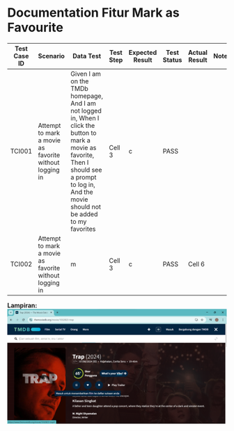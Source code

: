 # Documentation Fitur Mark as Favourite

| Test Case ID | Scenario | Data Test | Test Step | Expected Result | Test Status | Actual Result | Notes |
|---|---|---|---|---|---|---|---|
| TCI001 | Attempt to mark a movie as favorite without logging in | Given I am on the TMDb homepage, And I am not logged in, When I click the button to mark a movie as favorite, Then I should see a prompt to log in, And the movie should not be added to my favorites |  Cell 3 | c | PASS |  |
| TCI002 | Attempt to mark a movie as favorite without logging in |  m |  Cell 3 | c | PASS | Cell 6 |


**Lampiran:**
![alt Test Case TC020](https://github.com/ririfka08/technical-test-rifka/blob/main/images/ind/tc001.png)
